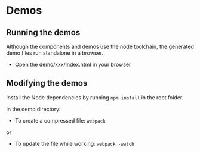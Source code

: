 # Demos

## Running the demos

Although the components and demos use the node toolchain, the generated demo files run standalone in a browser.


* Open the demo/xxx/index.html in your browser


## Modifying the demos

Install the Node dependencies by running `npm install` in the root folder.



In the demo directory:

* To create a compressed file: `webpack`

or

* To update the file while working: `webpack -watch`
